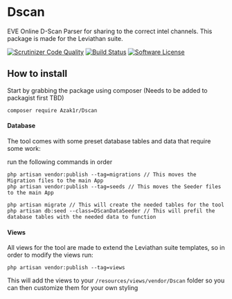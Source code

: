 # Dscan
EVE Online D-Scan Parser for sharing to the correct intel channels. This package is made for the Leviathan suite.

[![Scrutinizer Code Quality](https://scrutinizer-ci.com/g/Azak1r/Dscan/badges/quality-score.png?b=master)](https://scrutinizer-ci.com/g/Azak1r/Dscan/?branch=master)
[![Build Status](https://scrutinizer-ci.com/g/Azak1r/Dscan/badges/build.png?b=master)](https://scrutinizer-ci.com/g/Azak1r/Dscan/build-status/master)
<a href="LICENSE"><img src="https://img.shields.io/badge/license-MIT-brightgreen.svg?style=flat-square" alt="Software License"></img></a>

## How to install

Start by grabbing the package using composer (Needs to be added to packagist first TBD)
```
composer require Azak1r/Dscan
```


#### Database
The tool comes with some preset database tables and data that require some work:


run the following commands in order
```
php artisan vendor:publish --tag=migrations // This moves the Migration files to the main App
php artisan vendor:publish --tag=seeds // This moves the Seeder files to the main App

php artisan migrate // This will create the needed tables for the tool
php artisan db:seed --class=DScanDataSeeder // This will prefil the database tables with the needed data to function
```


#### Views
All views for the tool are made to extend the Leviathan suite templates, so in order to modify the views run:
```
php artisan vendor:publish --tag=views
```
This will add the views to your ```/resources/views/vendor/Dscan``` folder so you can then customize them for your own styling



